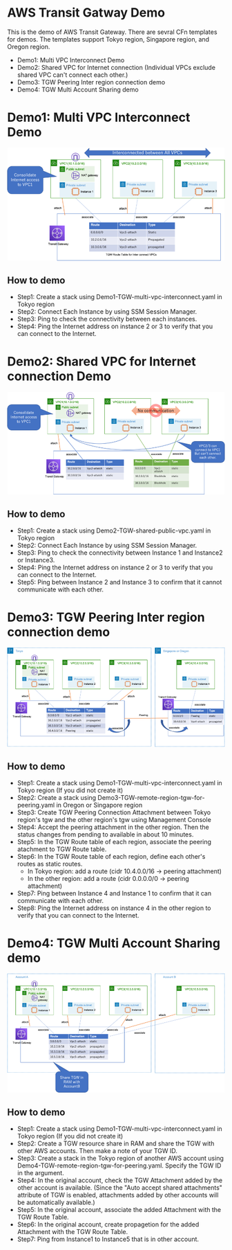# AWS Transit Gatway Demo 

This is the demo of AWS Transit Gateway. There are sevral CFn templates for demos.
The templates support Tokyo region, Singapore region, and Oregon region.

- Demo1: Multi VPC Interconnect Demo
- Demo2: Shared VPC for Internet connection (Individual VPCs exclude shared VPC can't connect each other.)
- Demo3: TGW Peering Inter region connection demo
- Demo4: TGW Multi Account Sharing demo


# Demo1: Multi VPC Interconnect Demo

![demo1-tgw-Interconnect-vpcs](./images/demo1-tgw-Interconnect-vpcs.png)

## How to demo

- Step1: Create a stack using Demo1-TGW-multi-vpc-interconnect.yaml in Tokyo region
- Step2: Connect Each Instance by using SSM Session Manager. 
- Step3: Ping to check the connectivity between each instances. 
- Step4: Ping the Internet address on instance 2 or 3 to verify that you can connect to the Internet.


# Demo2: Shared VPC for Internet connection Demo

![demo2-tgw-shared-public-vpc](./images/demo2-tgw-shared-public-vpc.png)

## How to demo

- Step1: Create a stack using Demo2-TGW-shared-public-vpc.yaml in Tokyo region
- Step2: Connect Each Instance by using SSM Session Manager. 
- Step3: Ping to check the connectivity between Instance 1 and Instance2 or Instance3. 
- Step4: Ping the Internet address on instance 2 or 3 to verify that you can connect to the Internet.
- Step5: Ping between Instance 2 and Instance 3 to confirm that it cannot communicate with each other. 

# Demo3: TGW Peering Inter region connection demo

![demo3-tgw-region-peering](./images/demo3-tgw-region-peering.png)

## How to demo

- Step1: Create a stack using Demo1-TGW-multi-vpc-interconnect.yaml in Tokyo region (If you did not create it)
- Step2: Create a stack using Demo3-TGW-remote-region-tgw-for-peering.yaml in Oregon or Singapore region
- Step3: Create TGW Peering Connection Attachment between Tokyo region's tgw and the other region's tgw using Management Console
- Step4: Accept the peering attachment in the other region. Then the status changes from pending to available in about 10 minutes.
- Step5: In the TGW Route table of each region, associate the peering atachment to TGW Route table.
- Step6: In the TGW Route table of each region, define each other's routes as static routes.
  - In Tokyo region: add a route (cidr 10.4.0.0/16 -> peering attachment)
  - In the other region: add a route (cidr 0.0.0.0/0 -> peering attachment)
- Step7: Ping between Instance 4 and Instance 1 to confirm that it can communicate with each other. 
- Step8: Ping the Internet address on instance 4 in the other region to verify that you can connect to the Internet.

# Demo4: TGW Multi Account Sharing demo

![demo4-tgw-multiaccount-sharing](./images/demo4-tgw-multiaccount-sharing.png)

## How to demo

- Step1: Create a stack using Demo1-TGW-multi-vpc-interconnect.yaml in Tokyo region (If you did not create it)
- Step2: Create a TGW resource share in RAM and share the TGW with other AWS accounts. Then make a note of your TGW ID.
- Step3: Create a stack in the Tokyo region of another AWS account using Demo4-TGW-remote-region-tgw-for-peering.yaml. Specify the TGW ID in the argument.
- Step4: In the original account, check the TGW Attachment added by the other account is available. (Since the "Auto accept shared attachments" attribute of TGW is enabled, attachments added by other accounts will be automatically available.)
- Step5: In the original account, associate the added Attachment with the TGW Route Table.
- Step6: In the original account, create propagetion for the added Attachment with the TGW Route Table.
- Step7: Ping from Instance1 to Instance5 that is in other account.
